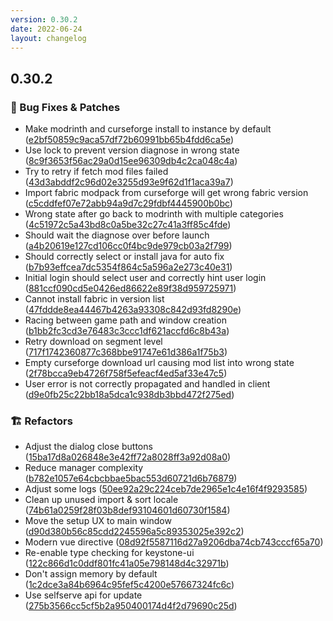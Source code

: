 ```yaml
---
version: 0.30.2
date: 2022-06-24
layout: changelog
---
```

## 0.30.2
### 🐛 Bug Fixes & Patches

- Make modrinth and curseforge install to instance by default ([e2bf50859c9aca57df72b60991bb65b4fdd6ca5e](https://github.com/Voxelum/x-minecraft-launcher/commit/e2bf50859c9aca57df72b60991bb65b4fdd6ca5e))
- Use lock to prevent version diagnose in wrong state ([8c9f3653f56ac29a0d15ee96309db4c2ca048c4a](https://github.com/Voxelum/x-minecraft-launcher/commit/8c9f3653f56ac29a0d15ee96309db4c2ca048c4a))
- Try to retry if fetch mod files failed ([43d3abddf2c96d02e3255d93e9f62d1f1aca39a7](https://github.com/Voxelum/x-minecraft-launcher/commit/43d3abddf2c96d02e3255d93e9f62d1f1aca39a7))
- Import fabric modpack from curseforge will get wrong fabric version ([c5cddfef07e72abb94a9d7c29fdbf4445900b0bc](https://github.com/Voxelum/x-minecraft-launcher/commit/c5cddfef07e72abb94a9d7c29fdbf4445900b0bc))
- Wrong state after go back to modrinth with multiple categories ([4c51972c5a43bd8c0a5be32c27c41a3ff85c4fde](https://github.com/Voxelum/x-minecraft-launcher/commit/4c51972c5a43bd8c0a5be32c27c41a3ff85c4fde))
- Should wait the diagnose over before launch ([a4b20619e127cd106cc0f4bc9de979cb03a2f799](https://github.com/Voxelum/x-minecraft-launcher/commit/a4b20619e127cd106cc0f4bc9de979cb03a2f799))
- Should correctly select or install java for auto fix ([b7b93effcea7dc5354f864c5a596a2e273c40e31](https://github.com/Voxelum/x-minecraft-launcher/commit/b7b93effcea7dc5354f864c5a596a2e273c40e31))
- Initial login should select user and correctly hint user login ([881ccf090cd5e0426ed86622e89f38d959725971](https://github.com/Voxelum/x-minecraft-launcher/commit/881ccf090cd5e0426ed86622e89f38d959725971))
- Cannot install fabric in version list ([47fddde8ea44467b4263a93308c842d93fd8290e](https://github.com/Voxelum/x-minecraft-launcher/commit/47fddde8ea44467b4263a93308c842d93fd8290e))
- Racing between game path and window creation ([b1bb2fc3cd3e76483c3ccc1df621accfd6c8b43a](https://github.com/Voxelum/x-minecraft-launcher/commit/b1bb2fc3cd3e76483c3ccc1df621accfd6c8b43a))
- Retry download on segment level ([717f1742360877c368bbe91747e61d386a1f75b3](https://github.com/Voxelum/x-minecraft-launcher/commit/717f1742360877c368bbe91747e61d386a1f75b3))
- Empty curseforge download url causing mod list into wrong state ([2f78bcca9eb4726f758f5efeacf4ed5af33e47c5](https://github.com/Voxelum/x-minecraft-launcher/commit/2f78bcca9eb4726f758f5efeacf4ed5af33e47c5))
- User error is not correctly propagated and handled in client ([d9e0fb25c22bb18a5dca1c938db3bbd472f275ed](https://github.com/Voxelum/x-minecraft-launcher/commit/d9e0fb25c22bb18a5dca1c938db3bbd472f275ed))
### 🏗️ Refactors

- Adjust the dialog close buttons ([15ba17d8a026848e3e42ff72a8028ff3a92d08a0](https://github.com/Voxelum/x-minecraft-launcher/commit/15ba17d8a026848e3e42ff72a8028ff3a92d08a0))
- Reduce manager complexity ([b782e1057e64cbcbbae5bac553d60721d6b76879](https://github.com/Voxelum/x-minecraft-launcher/commit/b782e1057e64cbcbbae5bac553d60721d6b76879))
- Adjust some logs ([50ee92a29c224ceb7de2965e1c4e16f4f9293585](https://github.com/Voxelum/x-minecraft-launcher/commit/50ee92a29c224ceb7de2965e1c4e16f4f9293585))
- Clean up unused import & sort locale ([74b61a0259f28f03b8def93104601d60730f1584](https://github.com/Voxelum/x-minecraft-launcher/commit/74b61a0259f28f03b8def93104601d60730f1584))
- Move the setup UX to main window ([d90d380b56c85cdd2245596a5c89353025e392c2](https://github.com/Voxelum/x-minecraft-launcher/commit/d90d380b56c85cdd2245596a5c89353025e392c2))
- Modern vue directive ([08d92f5587116d27a9206dba74cb743cccf65a70](https://github.com/Voxelum/x-minecraft-launcher/commit/08d92f5587116d27a9206dba74cb743cccf65a70))
- Re-enable type checking for keystone-ui ([122c866d1c0ddf801fc41a05e798148d4c32971b](https://github.com/Voxelum/x-minecraft-launcher/commit/122c866d1c0ddf801fc41a05e798148d4c32971b))
- Don't assign memory by default ([1c2dce3a84b6964c95fef5c4200e57667324fc6c](https://github.com/Voxelum/x-minecraft-launcher/commit/1c2dce3a84b6964c95fef5c4200e57667324fc6c))
- Use selfserve api for update ([275b3566cc5cf5b2a950400174d4f2d79690c25d](https://github.com/Voxelum/x-minecraft-launcher/commit/275b3566cc5cf5b2a950400174d4f2d79690c25d))